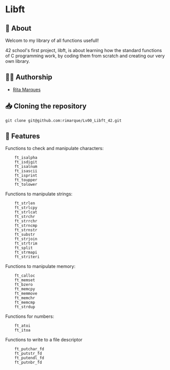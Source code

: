 # **Libft**

## :speech_balloon: **About**
Welcom to my library of all functions usefull!

42 school's first project, libft, is about learning how the standard functions of C programming work, by coding them from scratch and creating our very own library.

## 🙋‍♀️ **Authorship**
- [Rita Marques](https://github.com/rimarque)

## :inbox_tray: **Cloning the repository**

```shell
git clone git@github.com:rimarque/Lv00_Libft_42.git
```

## 💎 **Features**

Functions to check and manipulate characters:
```
    ft_isalpha
    ft_isdigit
    ft_isalnum
    ft_isascii
    ft_isprint
    ft_toupper
    ft_tolower
```

Functions to manipulate strings:
```
    ft_strlen
    ft_strlcpy
    ft_strlcat
    ft_strchr
    ft_strrchr
    ft_strncmp
    ft_strnstr
    ft_substr
    ft_strjoin
    ft_strtrim
    ft_split
    ft_strmapi
    ft_striteri
```

Functions to manipulate memory:
```
    ft_calloc
    ft_memset
    ft_bzero
    ft_memcpy
    ft_memmove
    ft_memchr
    ft_memcmp
    ft_strdup
```

Functions for numbers:
```
    ft_atoi
    ft_itoa
```

Functions to write to a file descriptor
```
    ft_putchar_fd
    ft_putstr_fd
    ft_putendl_fd
    ft_putnbr_fd

```
